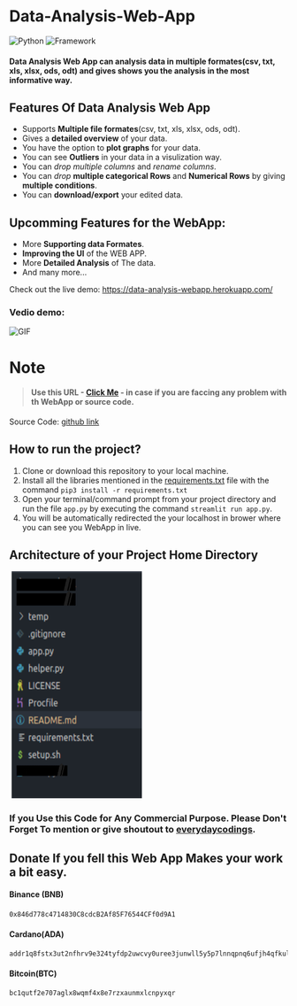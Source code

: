 # Data-Analysis-Web-App

![Python](https://img.shields.io/badge/Python-3.8-blueviolet)
![Framework](https://img.shields.io/badge/Framework-sreamlit-red)


#### **Data Analysis Web App** can analysis data in multiple formates(csv, txt, xls, xlsx, ods, odt) and gives shows you the analysis in the most informative way. 


## Features Of Data Analysis Web App
- Supports **Multiple file formates**(csv, txt, xls, xlsx, ods, odt).
- Gives a **detailed overview** of your data.
- You have the option to **plot graphs** for your data.
- You can see **Outliers** in your data in a visulization way.
- You can *drop* *multiple columns* and *rename columns*.
- You can *drop* **multiple categorical Rows** and **Numerical Rows** by giving **multiple conditions**.
- You can **download/export** your edited data.

## Upcomming Features for the WebApp:
- More **Supporting data Formates**.
- **Improving the UI** of the WEB APP.
- More **Detailed Analysis** of The data.
- And many more... 


Check out the live demo: https://data-analysis-webapp.herokuapp.com/

### Vedio demo:
<p><img  alt="GIF" src="https://github.com/everydaycodings/Data-Analysis-Web-App/blob/master/presentation/vedio.gif" width="800" height="450" /></p>

# Note

> #### Use this URL - [Click Me](https://github.com/everydaycodings/Data-Analysis-Web-App/issues/new) - in case if you are faccing any problem with th WebApp or source code.



Source Code: [github link](https://github.com/everydaycodings/Data-Analysis-Web-App)


## How to run the project?

1. Clone or download this repository to your local machine.
2. Install all the libraries mentioned in the [requirements.txt](https://github.com/everydaycodings/Data-Analysis-Web-App/blob/master/requirements.txt) file with the command `pip3 install -r requirements.txt`
3. Open your terminal/command prompt from your project directory and run the file `app.py` by executing the command `streamlit run app.py`.
4. You will be automatically redirected the your localhost in brower where you can see you WebApp in live.

## Architecture of your Project Home Directory
<p><img  alt="GIF" src="https://github.com/everydaycodings/files-for-multiplethings/blob/master/rt32.png" width="240" height="410" /></p>


### If you Use this Code for Any Commercial Purpose. Please Don't Forget To mention or give shoutout to [everydaycodings](https://github.com/everydaycodings).

## Donate If you fell this Web App Makes your work a bit easy.

#### Binance (BNB)
```
0x846d778c4714830C8cdcB2Af85F76544CFf0d9A1
```
#### Cardano(ADA)
```
addr1q8fstx3ut2nfhrv9e324tyfdp2uwcvy0uree3junwll5y5p7lnnqpnq6ufjh4qfkul9tvx49udsnyq7vmst6huvngyss72e63v
```

#### Bitcoin(BTC)
```
bc1qutf2e707aglx8wqmf4x8e7rzxaunmxlcnpyxqr
```